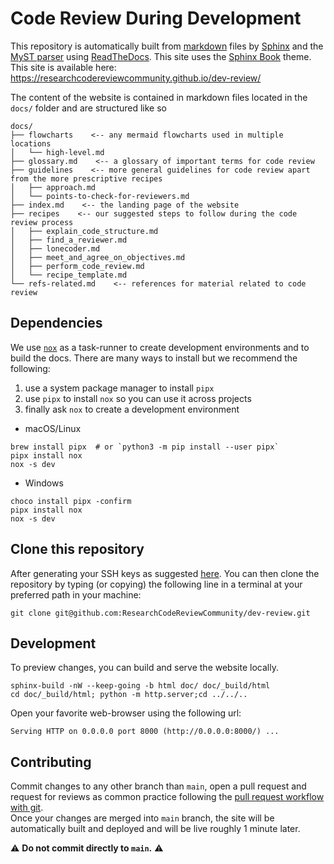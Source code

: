 # Code Review During Development

This repository is automatically built from [markdown](https://commonmark.org/) files by [Sphinx](https://www.sphinx-doc.org/) and the [MyST parser](https://myst-parser.readthedocs.io)
using [ReadTheDocs](https://readthedocs.org/).
This site uses the [Sphinx Book](https://sphinx-book-theme.readthedocs.io) theme.
This site is available here: https://researchcodereviewcommunity.github.io/dev-review/

The content of the website is contained in markdown files located in the `docs/` folder and are structured like so

~~~text
docs/
├── flowcharts    <-- any mermaid flowcharts used in multiple locations
│   └── high-level.md
├── glossary.md    <-- a glossary of important terms for code review
├── guidelines    <-- more general guidelines for code review apart from the more prescriptive recipes
│   ├── approach.md
│   └── points-to-check-for-reviewers.md
├── index.md    <-- the landing page of the website
├── recipes    <-- our suggested steps to follow during the code review process
│   ├── explain_code_structure.md
│   ├── find_a_reviewer.md
│   ├── lonecoder.md
│   ├── meet_and_agree_on_objectives.md
│   ├── perform_code_review.md
│   └── recipe_template.md
└── refs-related.md    <-- references for material related to code review
~~~

## Dependencies
We use [`nox`](https://nox.thea.codes/en/stable/)
as a task-runner to create development environments
and to build the docs.
There are many ways to install but we recommend the following:
1. use a system package manager to install `pipx`
2. use `pipx` to install `nox` so you can use it across projects
3. finally ask `nox` to create a development environment

- macOS/Linux
```
brew install pipx  # or `python3 -m pip install --user pipx`
pipx install nox
nox -s dev
```
- Windows
```
choco install pipx -confirm
pipx install nox
nox -s dev
```

## Clone this repository
After generating your SSH keys as suggested [here](https://docs.github.com/en/github/authenticating-to-github/generating-a-new-ssh-key-and-adding-it-to-the-ssh-agent).
You can then clone the repository by typing (or copying) the following line in a terminal at your preferred path in your machine:
```
git clone git@github.com:ResearchCodeReviewCommunity/dev-review.git
```

## Development
To preview changes, you can build and serve the website locally.

```
sphinx-build -nW --keep-going -b html doc/ doc/_build/html
cd doc/_build/html; python -m http.server;cd ../../..
```

Open your favorite web-browser using the following url:
```
Serving HTTP on 0.0.0.0 port 8000 (http://0.0.0.0:8000/) ...
```

## Contributing
Commit changes to any other branch than `main`, open a pull request and request for reviews as common practice following the [pull request workflow with git](https://medium.com/@urna.hybesis/pull-request-workflow-with-git-6-steps-guide-3858e30b5fa4).  
Once your changes are merged into `main` branch, the site will be automatically built and deployed and will be live roughly 1 minute later.

:warning: **Do not commit directly to `main`.** :warning:
